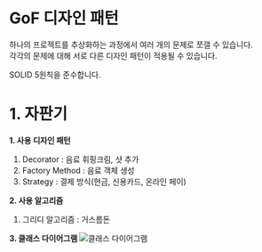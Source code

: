 # GoF 디자인 패턴
하나의 프로젝트를 추상화하는 과정에서 여러 개의 문제로 쪼갤 수 있습니다. <br>
각각의 문제에 대해 서로 다른 디자인 패턴이 적용될 수 있습니다.

SOLID 5원칙을 준수합니다.

# 1. 자판기
<b> 1. 사용 디자인 패턴 </b> 
1. Decorator : 음료 휘핑크림, 샷 추가
2. Factory Method : 음료 객체 생성
3. Strategy : 결제 방식(현금, 신용카드, 온라인 페이)

<b> 2. 사용 알고리즘 </b>
1. 그리디 알고리즘 : 거스름돈 

<b> 3. 클래스 다이어그램 </b>
![클래스 다이어그램](https://user-images.githubusercontent.com/50093044/182033586-375cccd8-ee20-4dfd-bfb5-da49016597fd.jpg)
